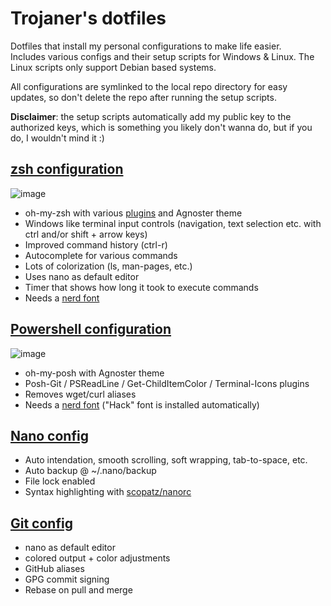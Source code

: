 # Trojaner's dotfiles

Dotfiles that install my personal configurations to make life easier.  
Includes various configs and their setup scripts for Windows & Linux. The Linux scripts only support Debian based systems.

All configurations are symlinked to the local repo directory for easy updates, so don't delete the repo after running the setup scripts.

**Disclaimer**: the setup scripts automatically add my public key to the authorized keys, which is something you likely don't wanna do, but if you do, I wouldn't mind it :)

## [zsh configuration](https://github.com/Trojaner/dotfiles/blob/main/.zshrc)

![image](https://user-images.githubusercontent.com/1809172/205993917-b928250b-2b1c-4492-9aa1-632a65976ad5.png)

- oh-my-zsh with various [plugins](https://github.com/Trojaner/dotfiles/blob/main/.zshrc#L73) and Agnoster theme
- Windows like terminal input controls (navigation, text selection etc. with ctrl and/or shift + arrow keys)
- Improved command history (ctrl-r)
- Autocomplete for various commands
- Lots of colorization (ls, man-pages, etc.)
- Uses nano as default editor
- Timer that shows how long it took to execute commands
- Needs a [nerd font](https://github.com/ryanoasis/nerd-fonts)

## [Powershell configuration](https://github.com/Trojaner/dotfiles/blob/main/profile.ps1)

![image](https://user-images.githubusercontent.com/1809172/205998160-4117c590-5e66-4732-81a0-1793a8793cdd.png)

- oh-my-posh with Agnoster theme
- Posh-Git / PSReadLine / Get-ChildItemColor / Terminal-Icons plugins
- Removes wget/curl aliases
- Needs a [nerd font](https://github.com/ryanoasis/nerd-fonts) ("Hack" font is installed automatically)

## [Nano config](https://github.com/Trojaner/dotfiles/blob/main/.nanorc)

- Auto intendation, smooth scrolling, soft wrapping, tab-to-space, etc.
- Auto backup @ ~/.nano/backup
- File lock enabled
- Syntax highlighting with [scopatz/nanorc](https://github.com/scopatz/nanorc)

## [Git config](https://github.com/Trojaner/dotfiles/blob/main/.gitconfig)

- nano as default editor
- colored output + color adjustments
- GitHub aliases
- GPG commit signing
- Rebase on pull and merge
